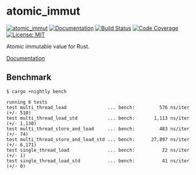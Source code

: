 atomic_immut
============

[![atomic_immut](https://img.shields.io/crates/v/atomic_immut.svg)](https://crates.io/crates/atomic_immut)
[![Documentation](https://docs.rs/atomic_immut/badge.svg)](https://docs.rs/atomic_immut)
[![Build Status](https://travis-ci.org/sile/atomic_immut.svg?branch=master)](https://travis-ci.org/sile/atomic_immut)
[![Code Coverage](https://codecov.io/gh/sile/atomic_immut/branch/master/graph/badge.svg)](https://codecov.io/gh/sile/atomic_immut/branch/master)
[![License: MIT](https://img.shields.io/badge/license-MIT-blue.svg)](LICENSE)

Atomic immutable value for Rust.

[Documentation](https://docs.rs/atomic_immut)


Benchmark
----------

```console
$ cargo +nightly bench

running 6 tests
test multi_thread_load               ... bench:         576 ns/iter (+/- 510)
test multi_thread_load_std           ... bench:       1,113 ns/iter (+/- 1,130)
test multi_thread_store_and_load     ... bench:         483 ns/iter (+/- 74)
test multi_thread_store_and_load_std ... bench:      27,897 ns/iter (+/- 6,171)
test single_thread_load              ... bench:          22 ns/iter (+/- 1)
test single_thread_load_std          ... bench:          41 ns/iter (+/- 0)
```
